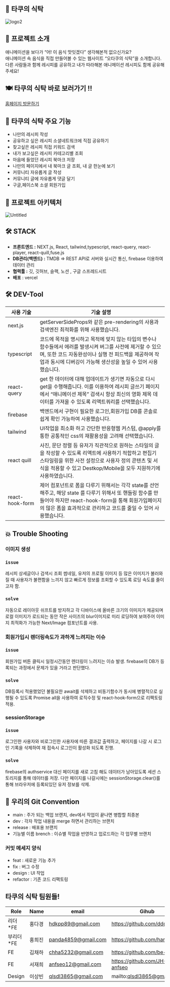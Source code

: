 ## 🍙 타쿠의 식탁

![logo2](https://user-images.githubusercontent.com/51734656/224306446-d8eef6c3-5152-4fab-9dce-fc01f0e25274.png)

## 📢 프로젝트 소개

애니메이션을 보다가 “어! 이 음식 맛잇겠다” 생각해본적 없으신가요?<br>
애니메이션 속 음식을 직접 만들어볼 수 있는 웹사이트 “오타쿠의 식탁”을 소개합니다.<br>
다른 사람들과 함께 레시피를 공유하고 내가 따라해본 애니메이션 레시피도 함께 공유해주세요!

## 🍽 타쿠의 식탁 바로 보러가기 !!

[홈페이지 방문하기](https://tacku-table-two.vercel.app/)

## 📢 타쿠의 식탁 주요 기능

- 나만의 레시피 작성
- 공유하고 싶은 레시피 소셜네트워크에 직접 공유하기
- 찾고싶은 레시피 직접 키워드 검색
- 내가 보고싶은 레시피 카테고리별 조회
- 마음에 들었던 레시피 북마크 저장
- 나만의 페이지에서 내 북마크 글 조회, 내 글 한눈에 보기
- 커뮤니티 자유롭게 글 작성
- 커뮤니티 글에 자유롭게 댓글 달기
- 구글,페이스북 소셜 회원가입

## 📝 프로젝트 아키텍처

![Untitled](https://user-images.githubusercontent.com/51734656/224305131-aa51fda1-963c-4c6b-a7db-ca7a61bb734d.png)

## 🛠 STACK

- **프론트엔드 :** NEXT.js, React, tailwind,typescript, react-query, react-player, react-quill,fuse.js
- **DB관리(백엔드) :** TMDB ⇒ REST API로 서버와 실시간 통신, firebase 이용하여 데이터 관리
- **협력툴 :** 깃, 깃허브, 슬랙, 노션 , 구글 스프레드시트
- **배포** : vercel

## 🛠 DEV-Tool

| 사용 기술       | 기술 설명                                                                                                                                                                                                                               |
| --------------- | --------------------------------------------------------------------------------------------------------------------------------------------------------------------------------------------------------------------------------------- |
| next.js         | getServerSideProps와 같은 pre-rendering의 사용과 검색엔진 최적화를 위해 사용했습니다.                                                                                                                                                   |
| typescript      | 코드에 목적을 명시하고 목적에 맞지 않는 타입의 변수나 함수들에서 에러를 발생시켜 버그를 사전에 제거할 수 있으며, 또한 코드 자동완성이나 실행 전 피드백을 제공하여 작업과 동시에 디버깅이 가능해 생산성을 높일 수 있어 사용했습니다.     |
| react-query     | get 한 데이터에 대해 업데이트가 생기면 자동으로 다시 get을 수행해줍니다. 이를 이용하여 레시피 글쓰기 페이지에서 “애니메이션 제목” 검색시 항상 최신의 영화 제목 데이터를 가져올 수 있도록 리액트쿼리를 선택했습니다.                     |
| firebase        | 백엔드에서 구현이 필요한 로그인,회원가입 DB를 콘솔로 쉽게 확인 가능하여 사용했습니다.                                                                                                                                                   |
| tailwind        | UI작업을 최소화 하고 간단한 반응형웹 커스텀, @apply를 통한 공통적인 css의 재활용성을 고려해 선택했습니다.                                                                                                                               |
| react quill     | 사진, 문단 정렬 등 유저가 직관적으로 원하는 스타일의 글을 작성할 수 있도록 리액트에 사용하기 적합하고 편집기 스타일링을 위한 사전 설정으로 사용자 정의 콘텐츠 및 서식을 적용할 수 있고 Destkop/Mobile을 모두 지원하기에 사용하였습니다. |
| react-hook-form | 제어 컴포넌트로 폼을 다루기 위해서는 각각 state를 선언해주고, 해당 state 를 다루기 위해서 또 핸들링 함수를 만들어야 하지만 react-hook-form을 통해 회원가입페이지의 많은 폼을 효과적으로 관리하고 코드를 줄일 수 있어 사용했습니다.      |

## 💥 Trouble Shooting

### 이미지 생성

### **`issue`**

레시피 상세글이나 검색시 조회 썸네일, 유저의 프로필 이미지 등 많은 이미지가 불러와질 때 사용자가 불편함을 느끼지 않고 빠르게 정보를 조회할 수 있도록 로딩 속도를 줄이고자 함.

### **`solve`**

자동으로 레이아웃 쉬프트를 방지하고 각 디바이스에 올바른 크기의 이미지가 제공되며 로컬 이미지가 로드되는 동안 작은 사이즈의 blur이미지로 미리 로딩하여 보여주어 이미지 최적화가 가능한 Next/Image 컴포넌트를 사용.

### **회원가입시 렌더링속도가 과하게 느려지는 이슈**

### **`issue`**

회원가입 버튼 클릭시 일정시간동안 렌더링이 느려지는 이슈 발생. firebase의 DB가 등록되는 과정에서 문제가 있을 거라고 판단했다.

### **`solve`**

DB등록시 적용했었던 불필요한 await를 삭제하고 비동기함수가 동시에 병렬적으로 실행될 수 있도록 Promise all을 사용하여 로직수정 및 react-hook-form으로 리팩토링 적용.

### **sessionStorage**

### **`issue`**

로그인한 사용자와 비로그인한 사용자에 따른 결과값 출력하고, 페이지를 나갈 시 로그인 기록을 삭제하여 재 접속시 로그인이 활성화 되도록 진행.

### **`solve`**

firebase의 authservice 대신 페이지를 새로 고침 해도 데이터가 남아있도록 세션 스토리지를 통해 데이터를 저장. 다만 페이지를 나갈시에는 sessionStorage.clear()를 통해 브라우저에 등록되있던 유저 정보를 삭제.

## 👀 우리의 Git Convention

- main : 주가 되는 백업 브랜치, dev에서 작업이 끝나면 병합할 최종본
- dev : 각자 작업 내용을 merge 하면서 관리하는 브랜치
- release : 배포용 브랜치
- 기능별 이름 brench : 이슈별 작업을 반영하고 업로드하는 각 업무별 브랜치

### 커밋 메세지 양식

- feat : 새로운 기능 추가
- fix : 버그 수정
- design : UI 작업
- refactor : 기존 코드 리팩토링

## 타쿠의 식탁 팀원들!

| Role       | Name   | email               | Gihub                        |
| ---------- | ------ | ------------------- | ---------------------------- |
| 리더\*FE   | 홍다경 | hdkpp89@gmail.com   | https://github.com/ddoqi     |
| 부리더\*FE | 홍희진 | panda4859@gmail.com | https://github.com/harenohee |
| FE         | 김채하 | chha5232@gmail.com  | https://github.com/be-brain  |
| FE         | 서재희 | anfseo12@gmail.com  | https://github.com/JH-anfseo |
| Design     | 이상빈 | qlsdl3865@gmail.com | mailto:qlsdl3865@gmail.com   |
